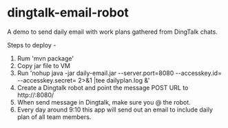 # dingtalk-email-robot
A demo to send daily email with work plans gathered from DingTalk chats.

Steps to deploy - 
1. Rum 'mvn package'
2. Copy jar file to VM
3. Run 'nohup java -jar daily-email.jar --server.port=8080 --accesskey.id=<your key id> --accesskey.secret=<your key secret> 2>&1 |tee dailyplan.log &'
4. Create a Dingtalk robot and point the message POST URL to http://<your domain>:8080/
5. When send message in Dingtalk, make sure you @ the robot.
6. Every day around 9:10 this app will send out an email to include daily plan of all team members.
